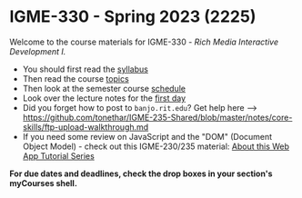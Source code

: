 # IGME-330 - Spring 2023 (2225)

Welcome to the course materials for IGME-330 - *Rich Media Interactive Development I.*
- You should first read the [syllabus](syllabus.md)
- Then read the course [topics](topics.md)
- Then look at the semester course [schedule](schedule.md)
- Look over the lecture notes for the [first day](./weekly/01A.md)
- Did you forget how to post to `banjo.rit.edu`? Get help here --> https://github.com/tonethar/IGME-235-Shared/blob/master/notes/core-skills/ftp-upload-walkthrough.md
- If you need some review on JavaScript and the "DOM" (Document Object Model) - check out this IGME-230/235 material: [About this Web App Tutorial Series](https://github.com/tonethar/IGME-235-Shared/blob/master/tutorial/web-apps-0.md)

**For due dates and deadlines, check the drop boxes in your section's myCourses shell.**
